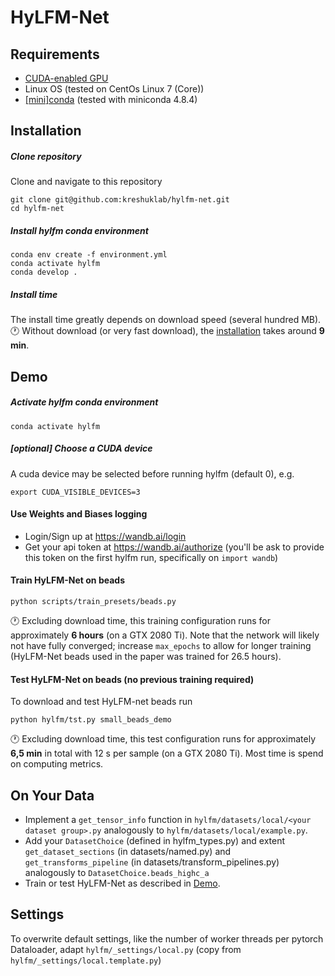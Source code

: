 # HyLFM-Net

## Requirements
- [CUDA-enabled GPU](https://developer.nvidia.com/cuda-gpus#compute)
- Linux OS (tested on CentOs Linux 7 (Core))
- [[mini]conda](https://docs.conda.io/en/latest/miniconda.html#linux-installers) (tested with miniconda 4.8.4)

## Installation
##### Clone repository
Clone and navigate to this repository
```
git clone git@github.com:kreshuklab/hylfm-net.git
cd hylfm-net
```

##### Install hylfm conda environment
```
conda env create -f environment.yml
conda activate hylfm
conda develop .
```

##### Install time
The install time greatly depends on download speed (several hundred MB).<br>
🕐 Without download (or very fast download), the [installation](#install-hylfm-conda-environment) takes around **9 min**.

## Demo
##### Activate hylfm conda environment
```
conda activate hylfm
```

##### [optional] Choose a CUDA device
A cuda device may be selected before running hylfm (default 0), e.g.
```
export CUDA_VISIBLE_DEVICES=3
```

#### Use Weights and Biases logging
- Login/Sign up at https://wandb.ai/login
- Get your api token at https://wandb.ai/authorize (you'll be ask to provide this token on the first hylfm run, specifically on `import wandb`)

#### Train HyLFM-Net on beads
```
python scripts/train_presets/beads.py
```
🕐 Excluding download time, this training configuration runs for approximately **6 hours** (on a GTX 2080 Ti). Note that the network will likely not have fully converged; increase `max_epochs` to allow for longer training (HyLFM-Net beads used in the paper was trained for 26.5 hours).


#### Test HyLFM-Net on beads (no previous training required)
To download and test HyLFM-net beads run
```
python hylfm/tst.py small_beads_demo
```
🕐 Excluding download time, this test configuration runs for approximately **6,5 min** in total with 12 s per sample (on a GTX 2080 Ti). Most time is spend on computing metrics.


## On Your Data
- Implement a `get_tensor_info` function in `hylfm/datasets/local/<your dataset group>.py` analogously to `hylfm/datasets/local/example.py`.
- Add your `DatasetChoice` (defined in hylfm_types.py) and extent `get_dataset_sections` (in datasets/named.py) and `get_transforms_pipeline` (in datasets/transform_pipelines.py) analogously to `DatasetChoice.beads_highc_a`
- Train or test HyLFM-Net as described in [Demo](#demo).


## Settings
To overwrite default settings, like the number of worker threads per pytorch Dataloader, adapt `hylfm/_settings/local.py` (copy from `hylfm/_settings/local.template.py`)
